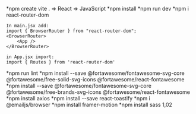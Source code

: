 *npm create vite . => React => JavaScript
*npm install
*npm run dev
*npm i react-router-dom

    In main.jsx add:
    import { BrowserRouter } from "react-router-dom";
    <BrowserRouter>
        <App />
    </BrowserRouter> 

    in App.jsx import:
    import { Routes } from 'react-router-dom'
*npm run lint
*npm install --save @fortawesome/fontawesome-svg-core @fortawesome/free-solid-svg-icons @fortawesome/react-fontawesome
*npm install --save @fortawesome/fontawesome-svg-core @fortawesome/free-brands-svg-icons @fortawesome/react-fontawesome
*npm install axios
*npm install --save react-toastify
*npm i @emailjs/browser
*npm install framer-motion
*npm install sass
1,02